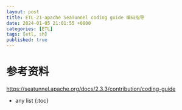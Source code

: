 ```yaml
---
layout: post
title: ETL-21-apache SeaTunnel coding guide 编码指导
date: 2024-01-05 21:01:55 +0800
categories: [ETL]
tags: [etl, sh]
published: true
---
```


# 

# 参考资料

https://seatunnel.apache.org/docs/2.3.3/contribution/coding-guide

* any list
{:toc}
